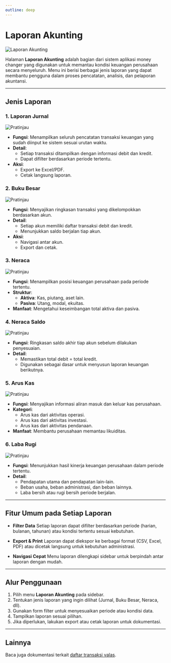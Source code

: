 ```yaml
---
outline: deep
---
```


# Laporan Akunting

![Laporan Akunting](/laporan-akunting.png)

Halaman **Laporan Akunting** adalah bagian dari sistem aplikasi money changer yang digunakan untuk memantau kondisi keuangan perusahaan secara menyeluruh. Menu ini berisi berbagai jenis laporan yang dapat membantu pengguna dalam proses pencatatan, analisis, dan pelaporan akuntansi.

---

## Jenis Laporan

### 1. **Laporan Jurnal**
![Pratinjau](/laporan-jurnal.png)
- **Fungsi**: Menampilkan seluruh pencatatan transaksi keuangan yang sudah diinput ke sistem sesuai urutan waktu.
- **Detail**:
  - Setiap transaksi ditampilkan dengan informasi debit dan kredit.
  - Dapat difilter berdasarkan periode tertentu.
- **Aksi**:
  - Export ke Excel/PDF.
  - Cetak langsung laporan.

### 2. **Buku Besar**
![Pratinjau](/buku-besar.png)
- **Fungsi**: Menyajikan ringkasan transaksi yang dikelompokkan berdasarkan akun.
- **Detail**:
  - Setiap akun memiliki daftar transaksi debit dan kredit.
  - Menunjukkan saldo berjalan tiap akun.
- **Aksi**:
  - Navigasi antar akun.
  - Export dan cetak.

### 3. **Neraca**
![Pratinjau](/neraca.png)
- **Fungsi**: Menampilkan posisi keuangan perusahaan pada periode tertentu.
- **Struktur**:
  - **Aktiva**: Kas, piutang, aset lain.
  - **Pasiva**: Utang, modal, ekuitas.
- **Manfaat**: Mengetahui keseimbangan total aktiva dan pasiva.

### 4. **Neraca Saldo**
![Pratinjau](/neraca-saldo.png)
- **Fungsi**: Ringkasan saldo akhir tiap akun sebelum dilakukan penyesuaian.
- **Detail**:
  - Memastikan total debit = total kredit.
  - Digunakan sebagai dasar untuk menyusun laporan keuangan berikutnya.

### 5. **Arus Kas**
![Pratinjau](/arus-kas.png)
- **Fungsi**: Menyajikan informasi aliran masuk dan keluar kas perusahaan.
- **Kategori**:
  - Arus kas dari aktivitas operasi.
  - Arus kas dari aktivitas investasi.
  - Arus kas dari aktivitas pendanaan.
- **Manfaat**: Membantu perusahaan memantau likuiditas.

### 6. **Laba Rugi**
![Pratinjau](/laba-rugi.png)
- **Fungsi**: Menunjukkan hasil kinerja keuangan perusahaan dalam periode tertentu.
- **Detail**:
  - Pendapatan utama dan pendapatan lain-lain.
  - Beban usaha, beban administrasi, dan beban lainnya.
  - Laba bersih atau rugi bersih periode berjalan.

---

## Fitur Umum pada Setiap Laporan

- **Filter Data**
  Setiap laporan dapat difilter berdasarkan periode (harian, bulanan, tahunan) atau kondisi tertentu sesuai kebutuhan.

- **Export & Print**
  Laporan dapat diekspor ke berbagai format (CSV, Excel, PDF) atau dicetak langsung untuk kebutuhan administrasi.

- **Navigasi Cepat**
  Menu laporan dilengkapi sidebar untuk berpindah antar laporan dengan mudah.

---

## Alur Penggunaan

1. Pilih menu **Laporan Akunting** pada sidebar.
2. Tentukan jenis laporan yang ingin dilihat (Jurnal, Buku Besar, Neraca, dll).
3. Gunakan form filter untuk menyesuaikan periode atau kondisi data.
4. Tampilkan laporan sesuai pilihan.
5. Jika diperlukan, lakukan export atau cetak laporan untuk dokumentasi.

---

## Lainnya

Baca juga dokumentasi terkait [daftar transaksi valas](/transaksi/daftar-transaksi).
